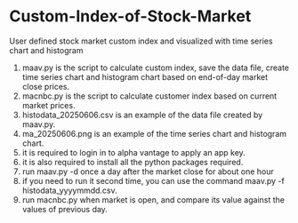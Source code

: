 # Custom-Index-of-Stock-Market
User defined stock market custom index and visualized with time series chart and histogram
1. maav.py is the script to calculate custom index, save the data file, create time series chart and histogram chart based on end-of-day market close prices.
2. macnbc.py is the script to calculate customer index based on current market prices.
3. histodata_20250606.csv is an example of the data file created by maav.py.
4. ma_20250606.png is an example of the time series chart and histogram chart.
5. it is required to login in to alpha vantage to apply an app key.
6. it is also required to install all the python packages required.
7. run maav.py -d once a day after the market close for about one hour
8. if you need to run it second time, you can use the command maav.py -f histodata_yyyymmdd.csv.
9. run macnbc.py when market is open, and compare its value against the values of previous day. 
